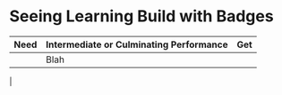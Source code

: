 # Seeing Learning Build with Badges

| Need | Intermediate or **Culminating** Performance | Get |
|------|---------------------------------------------|-----|
| | Blah |  |
|